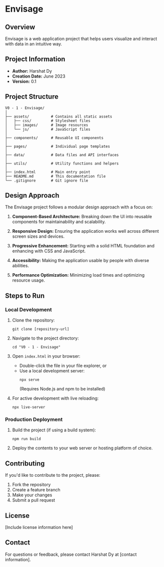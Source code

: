 # Envisage

## Overview
Envisage is a web application project that helps users visualize and interact with data in an intuitive way.

## Project Information
- **Author:** Harshat Dy
- **Creation Date:** June 2023
- **Version:** 0.1

## Project Structure
```
V0 - 1 - Envisage/
│
├── assets/          # Contains all static assets
│   ├── css/         # Stylesheet files
│   ├── images/      # Image resources
│   └── js/          # JavaScript files
│
├── components/      # Reusable UI components
│
├── pages/           # Individual page templates
│
├── data/            # Data files and API interfaces
│
├── utils/           # Utility functions and helpers
│
├── index.html       # Main entry point
├── README.md        # This documentation file
└── .gitignore       # Git ignore file
```

## Design Approach
The Envisage project follows a modular design approach with a focus on:

1. **Component-Based Architecture:** Breaking down the UI into reusable components for maintainability and scalability.

2. **Responsive Design:** Ensuring the application works well across different screen sizes and devices.

3. **Progressive Enhancement:** Starting with a solid HTML foundation and enhancing with CSS and JavaScript.

4. **Accessibility:** Making the application usable by people with diverse abilities.

5. **Performance Optimization:** Minimizing load times and optimizing resource usage.

## Steps to Run

### Local Development
1. Clone the repository:
   ```
   git clone [repository-url]
   ```

2. Navigate to the project directory:
   ```
   cd "V0 - 1 - Envisage"
   ```

3. Open `index.html` in your browser:
   - Double-click the file in your file explorer, or
   - Use a local development server:
     ```
     npx serve
     ```
     (Requires Node.js and npm to be installed)

4. For active development with live reloading:
   ```
   npx live-server
   ```

### Production Deployment
1. Build the project (if using a build system):
   ```
   npm run build
   ```

2. Deploy the contents to your web server or hosting platform of choice.

## Contributing
If you'd like to contribute to the project, please:
1. Fork the repository
2. Create a feature branch
3. Make your changes
4. Submit a pull request

## License
[Include license information here]

## Contact
For questions or feedback, please contact Harshat Dy at [contact information].

